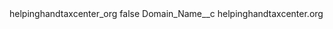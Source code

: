 <?xml version="1.0" encoding="UTF-8"?>
<CustomMetadata xmlns="http://soap.sforce.com/2006/04/metadata" xmlns:xsi="http://www.w3.org/2001/XMLSchema-instance" xmlns:xsd="http://www.w3.org/2001/XMLSchema">
    <label>helpinghandtaxcenter_org</label>
    <protected>false</protected>
    <values>
        <field>Domain_Name__c</field>
        <value xsi:type="xsd:string">helpinghandtaxcenter.org</value>
    </values>
</CustomMetadata>
